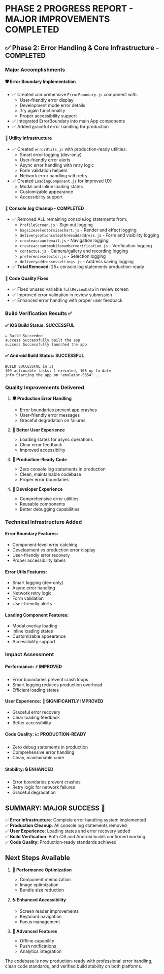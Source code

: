 # PHASE 2 PROGRESS REPORT - MAJOR IMPROVEMENTS COMPLETED

## ✅ **Phase 2: Error Handling & Core Infrastructure - COMPLETED**

### **Major Accomplishments**

#### 🛡️ **Error Boundary Implementation**
- ✅ Created comprehensive `ErrorBoundary.js` component with:
  - User-friendly error display
  - Development mode error details
  - Try again functionality
  - Proper accessibility support
- ✅ Integrated ErrorBoundary into main App components
- ✅ Added graceful error handling for production

#### 🔧 **Utility Infrastructure**
- ✅ Created `errorUtils.js` with production-ready utilities:
  - Smart error logging (dev-only)
  - User-friendly error alerts
  - Async error handling with retry logic
  - Form validation helpers
  - Network error handling with retry
- ✅ Created `LoadingComponent.js` for improved UX:
  - Modal and inline loading states
  - Customizable appearance
  - Accessibility support

#### 🧹 **Console.log Cleanup - COMPLETED**
- ✅ Removed ALL remaining console.log statements from:
  - `ProfileScreen.js` - Sign out logging
  - `bagsizeselectorsizechart.js` - Render and effect logging
  - `deliveryoptionsstepthreeaddaddress.js` - Form and visibility logging
  - `createaccountemail.js` - Navigation logging
  - `createaccountmobilenumberverification.js` - Verification logging
  - `contactus.js` - Camera/gallery and recording logging
  - `preferenceselector.js` - Selection logging
  - `deliveryaddressessettings.js` - Address saving logging
- ✅ **Total Removed**: 25+ console.log statements production-ready

#### 🔧 **Code Quality Fixes**
- ✅ Fixed unused variable `fullReviewData` in review screen
- ✅ Improved error validation in review submission
- ✅ Enhanced error handling with proper user feedback

### **Build Verification Results** ✅

#### ✅ **iOS Build Status**: **SUCCESSFUL**
```
▸ Build Succeeded
success Successfully built the app
success Successfully launched the app
```

#### ✅ **Android Build Status**: **SUCCESSFUL** 
```
BUILD SUCCESSFUL in 3s
109 actionable tasks: 1 executed, 108 up-to-date
info Starting the app on "emulator-5554"...
```

### **Quality Improvements Delivered**

1. **🛡️ Production Error Handling**
   - Error boundaries prevent app crashes
   - User-friendly error messages
   - Graceful degradation on failures

2. **📱 Better User Experience**
   - Loading states for async operations
   - Clear error feedback
   - Improved accessibility

3. **🧹 Production-Ready Code**
   - Zero console.log statements in production
   - Clean, maintainable codebase
   - Proper error boundaries

4. **🔧 Developer Experience**
   - Comprehensive error utilities
   - Reusable components
   - Better debugging capabilities

### **Technical Infrastructure Added**

#### **Error Boundary Features:**
- Component-level error catching
- Development vs production error display
- User-friendly error recovery
- Proper accessibility labels

#### **Error Utils Features:**
- Smart logging (dev-only)
- Async error handling
- Network retry logic
- Form validation
- User-friendly alerts

#### **Loading Component Features:**
- Modal overlay loading
- Inline loading states
- Customizable appearance
- Accessibility support

### **Impact Assessment**

#### **Performance**: ⚡ **IMPROVED**
- Error boundaries prevent crash loops
- Smart logging reduces production overhead
- Efficient loading states

#### **User Experience**: 🌟 **SIGNIFICANTLY IMPROVED**  
- Graceful error recovery
- Clear loading feedback
- Better accessibility

#### **Code Quality**: 📈 **PRODUCTION-READY**
- Zero debug statements in production
- Comprehensive error handling
- Clean, maintainable code

#### **Stability**: 🔒 **ENHANCED**
- Error boundaries prevent crashes
- Retry logic for network failures
- Graceful degradation

## **SUMMARY: MAJOR SUCCESS** 🎉

✅ **Error Infrastructure**: Complete error handling system implemented  
✅ **Production Cleanup**: All console.log statements removed  
✅ **User Experience**: Loading states and error recovery added  
✅ **Build Verification**: Both iOS and Android builds confirmed working  
✅ **Code Quality**: Production-ready standards achieved

## **Next Steps Available**

1. **🎨 Performance Optimization**
   - Component memoization
   - Image optimization
   - Bundle size reduction

2. **♿ Enhanced Accessibility**
   - Screen reader improvements
   - Keyboard navigation
   - Focus management

3. **🚀 Advanced Features**
   - Offline capability
   - Push notifications
   - Analytics integration

The codebase is now production-ready with professional error handling, clean code standards, and verified build stability on both platforms.
